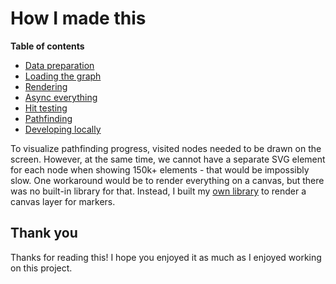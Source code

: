 # How I made this

**Table of contents**

- [Data preparation](https://github.com/hamza-szd/Pathfinding-Visualizer#data-preparation)
- [Loading the graph](https://github.com/hamza-szd/Pathfinding-Visualizer#loading-the-graph)
- [Rendering](https://github.com/hamza-szd/Pathfinding-Visualizer#rendering)
- [Async everything](https://github.com/hamza-szd/Pathfinding-Visualizer#async-everything)
- [Hit testing](https://github.com/hamza-szd/Pathfinding-Visualizer#hit-testing)
- [Pathfinding](https://github.com/hamza-szd/Pathfinding-Visualizer#pathfinding)
- [Developing locally](https://github.com/hamza-szd/Pathfinding-Visualizer#developing-locally)

To visualize pathfinding progress, visited nodes needed to be drawn on the screen. However, at the same time, we cannot have a separate SVG element for each node when showing 150k+ elements - that would be impossibly slow. One workaround would be to render everything on a canvas, but there was no built-in library for that. Instead, I built my [own library](https://github.com/hamza-szd/Pathfinding-Visualizer/blob/master/src/lib/react-leaflet-canvas-markers/CanvasMarkersLayer.js) to render a canvas layer for markers.

## Thank you

Thanks for reading this! I hope you enjoyed it as much as I enjoyed working on this project.
